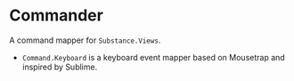 Commander
========

A command mapper for `Substance.Views`.

- `Command.Keyboard` is a keyboard event mapper based on Mousetrap and inspired by Sublime.
